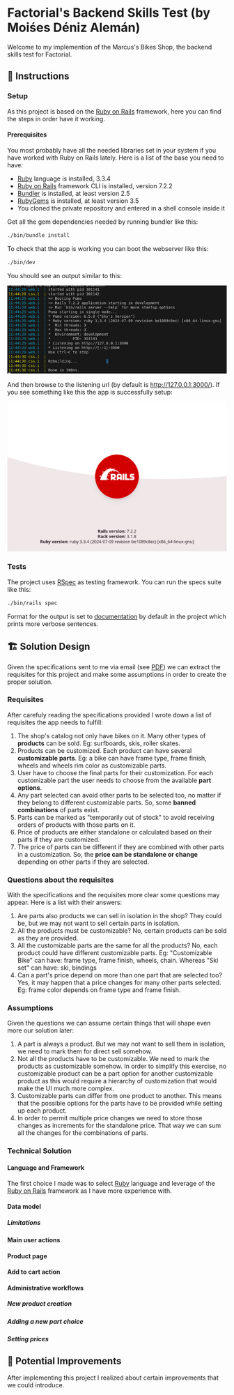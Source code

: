 # Factorial's Backend Skills Test (by Moiśes Déniz Alemán)

Welcome to my implemention of the Marcus's Bikes Shop, the backend skills test for Factorial. 

## 📝 Instructions

### Setup

As this project is based on the [Ruby on Rails](https://rubyonrails.org/) framework, here you can find the steps in order have it working.

#### Prerequisites

You most probably have all the needed libraries set in your system if you have worked with Ruby on Rails lately. Here is a list of the base you need to have:

* [Ruby](https://www.ruby-lang.org) language is installed, 3.3.4
* [Ruby on Rails](https://rubyonrails.org/) framework CLI is installed, version 7.2.2
* [Bundler](https://bundler.io/) is installed, at least version 2.5
* [RubyGems](https://rubygems.org/) is installed, at least version 3.5
* You cloned the private repository and entered in a shell console inside it

Get all the gem dependencies needed by running bundler like this:

```bash
./bin/bundle install
```

To check that the app is working you can boot the webserver like this:

```bash
./bin/dev 
```
You should see an output similar to this:

![Webserver](doc/assets/dev_server.png)

And then browse to the listening url (by default is http://127.0.0.1:3000/). If you see something like this the app is successfully setup:

![Webserver](doc/assets/server_up.png)

### Tests

The project uses [RSpec](https://rspec.info/) as testing framework. You can run the specs suite like this:

```bash
./bin/rails spec
```

Format for the output is set to [documentation](https://rspec.info/features/3-13/rspec-core/command-line/format-option/) by default in the project which prints more verbose sentences. 

## 🏗️ Solution Design

Given the specifications sent to me via email (see [PDF](doc/code_challenge_specifications.pdf)) we can extract the requisites for this project and make some assumptions in order to create the proper solution.

### Requisites

After carefuly reading the specifications provided I wrote down a list of requisites the app needs to fulfill:

1. The shop's catalog not only have bikes on it. Many other types of **products** can be sold. Eg: surfboards, skis, roller skates.
2. Products can be customized. Each product can have several **customizable parts**. Eg: a bike can have frame type, frame finish, wheels and wheels rim color as customizable parts.
3. User have to choose the final parts for their customization. For each customizable part the user needs to choose from the available **part options**.
4. Any part selected can avoid other parts to be selected too, no matter if they belong to different customizable parts. So, some **banned combinations** of parts exist.
5. Parts can be marked as "temporarily out of stock" to avoid receiving orders of products with those parts on it.
6. Price of products are either standalone or calculated based on their parts if they are customized.
7. The price of parts can be different if they are combined with other parts in a customization. So, the **price can be standalone or change** depending on other parts if they are selected.

### Questions about the requisites

With the specifications and the requisites more clear some questions may appear. Here is a list with their answers: 

1. Are parts also products we can sell in isolation in the shop? They could be, but we may not want to sell certain parts in isolation.
2. All the products must be customizable? No, certain products can be sold as they are provided.
3. All the customizable parts are the same for all the products? No, each product could have different customizable parts. Eg: "Customizable Bike" can have: frame type, frame finish, wheels, chain. Whereas "Ski set" can have: ski, bindings
4. Can a part's price depend on more than one part that are selected too? Yes, it may happen that a price changes for many other parts selected. Eg: frame color depends on frame type and frame finish. 

### Assumptions

Given the questions we can assume certain things that will shape even more our solution later:

1. A part is always a product. But we may not want to sell them in isolation, we need to mark them for direct sell somehow.
2. Not all the products have to be customizable. We need to mark the products as customizable somehow. In order to simplify this exercise, no customizable product can be a part option for another customizable product as this would require a hierarchy of customization that would make the UI much more complex.
3. Customizable parts can differ from one product to another. This means that the possible options for the parts have to be provided while setting up each product.
4. In order to permit multiple price changes we need to store those changes as increments for the standalone price. That way we can sum all the changes for the combinations of parts.

### Technical Solution

#### Language and Framework

The first choice I made was to select [Ruby](https://www.ruby-lang.org) language and leverage of the [Ruby on Rails](https://rubyonrails.org/) framework as I have more experience with.

#### Data model
##### Limitations
#### Main user actions
#### Product page
#### Add to cart action
#### Administrative workflows
##### New product creation
##### Adding a new part choice
##### Setting prices

## 🚀 Potential Improvements

After implementing this project I realized about certain improvements that we could introduce.